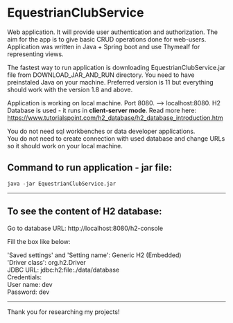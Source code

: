 # EquestrianClubService
Web application. It will provide user authentication and authorization. The aim for the app is to give basic CRUD operations done for web-users.
Application was written in Java + Spring boot and use Thymealf for representing views.

The fastest way to run application is downloading EquestrianClubService.jar file from DOWNLOAD_JAR_AND_RUN directory. 
You need to have preinstaled Java on your machine. Preferred version is 11 but everything should work with the version 1.8 and above.

Application is working on local machine. Port 8080. --> localhost:8080. H2 Database is used - it runs in <b>client-server mode</b>. 
Read more here: https://www.tutorialspoint.com/h2_database/h2_database_introduction.htm 

You do not need sql workbenches or data developer applications. <br>
You do not need to create connection with used database and change URLs so it should work on your local machine.  

<h2>Command to run application - jar file: </h2>

```
java -jar EquestrianClubService.jar
```
<hr>
<h2>To see the content of H2 database:</h2>

Go to database URL: http://localhost:8080/h2-console

Fill the box like below:

'Saved settings' and 'Setting name': Generic H2 (Embedded)<br>
'Driver class': org.h2.Driver <br>
JDBC URL: jdbc:h2:file:./data/database<br>
Credentials:<br>
User name: dev <br>
Password: dev <br>
<hr>
Thank you for researching my projects! 
